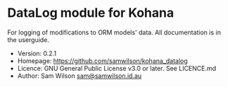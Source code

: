 DataLog module for Kohana
=========================

For logging of modifications to ORM models' data.
All documentation is in the userguide.

* Version: 0.2.1
* Homepage: https://github.com/samwilson/kohana_datalog
* Licence: GNU General Public License v3.0 or later. See LICENCE.md
* Author: Sam Wilson <sam@samwilson.id.au>
